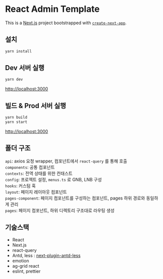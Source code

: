 # React Admin Template
This is a [Next.js](https://nextjs.org/) project bootstrapped with [`create-next-app`](https://github.com/vercel/next.js/tree/canary/packages/create-next-app).


## 설치
```bash
yarn install
```

## Dev 서버 실행

```bash
yarn dev
```
[http://localhost:3000](http://localhost:3000)


## 빌드 & Prod 서버 실행
```bash
yarn build
yarn start
```
[http://localhost:3000](http://localhost:3000) 

## 폴더 구조
`api`: axios 요청 wrapper, 컴포넌트에서 `react-query` 를 통해 호출  
`components`: 공통 컴포넌트  
`contexts`: 전역 상태를 위한 컨태스트  
`config`: 프로젝트 설정, `menus.ts` 로 GNB, LNB 구성  
`hooks`: 커스텀 훅  
`layout`: 페이지 레이아웃 컴포넌트  
`pages-component`: 페이지 컴포넌트를 구성하는 컴포넌트, pages 하위 경로와 동일하게 관리  
`pages`: 페이지 컴포넌트, 하위 디렉토리 구조대로 라우팅 생성

## 기술스택
- React  
- Next.js  
- react-query  
- Antd, less : [next-plugin-antd-less](https://github.com/SolidZORO/next-plugin-antd-less)
- emotion
- ag-grid react
- eslint, prettier  





